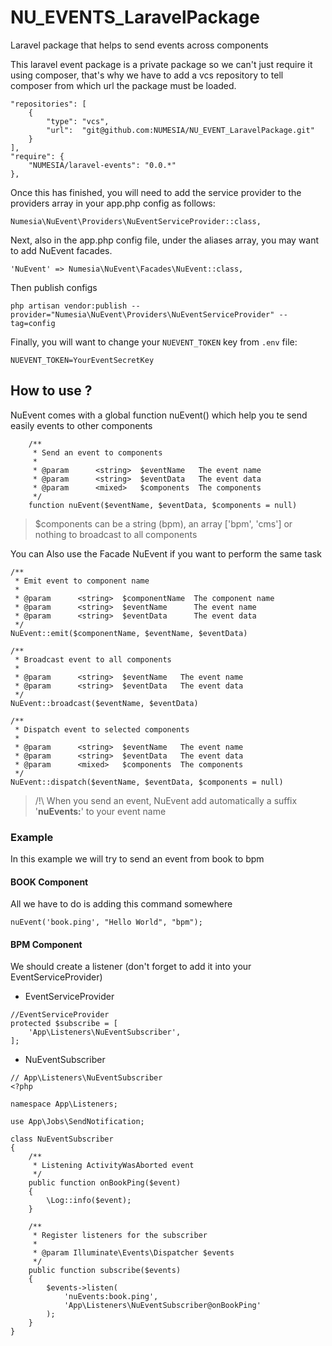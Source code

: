 # NU_EVENTS_LaravelPackage
Laravel package that helps to send events across components

This laravel event package is a private package so we can't just require it using composer, that's why we have to add a vcs repository to tell
composer from which url the package must be loaded.

    "repositories": [
        {
            "type": "vcs",
            "url":  "git@github.com:NUMESIA/NU_EVENT_LaravelPackage.git"
        }
    ],
    "require": {
        "NUMESIA/laravel-events": "0.0.*"
    },


Once this has finished, you will need to add the service provider to the providers array in your app.php config as follows:

    Numesia\NuEvent\Providers\NuEventServiceProvider::class,

Next, also in the app.php config file, under the aliases array, you may want to add NuEvent facades.

    'NuEvent' => Numesia\NuEvent\Facades\NuEvent::class,

Then publish configs

    php artisan vendor:publish --provider="Numesia\NuEvent\Providers\NuEventServiceProvider" --tag=config

Finally, you will want to change your `NUEVENT_TOKEN` key from `.env` file:

    NUEVENT_TOKEN=YourEventSecretKey

## How to use ?
NuEvent comes with a global function nuEvent() which help you te send easily events to other components

```
    /**
     * Send an event to components
     *
     * @param      <string>  $eventName   The event name
     * @param      <string>  $eventData   The event data
     * @param      <mixed>   $components  The components
     */
    function nuEvent($eventName, $eventData, $components = null)
```
> $components can be a string (bpm), an array ['bpm', 'cms'] or nothing to broadcast to all components

You can Also use the Facade NuEvent if you want to perform the same task

```
/**
 * Emit event to component name
 *
 * @param      <string>  $componentName  The component name
 * @param      <string>  $eventName      The event name
 * @param      <string>  $eventData      The event data
 */
NuEvent::emit($componentName, $eventName, $eventData)

/**
 * Broadcast event to all components
 *
 * @param      <string>  $eventName   The event name
 * @param      <string>  $eventData   The event data
 */
NuEvent::broadcast($eventName, $eventData)

/**
 * Dispatch event to selected components
 *
 * @param      <string>  $eventName   The event name
 * @param      <string>  $eventData   The event data
 * @param      <mixed>   $components  The components
 */
NuEvent::dispatch($eventName, $eventData, $components = null)
```

> /!\ When you send an event, NuEvent add automatically a suffix '**nuEvents:**' to your event name

### Example

In this example we will try to send an event from book to bpm

#### BOOK Component
All we have to do is adding this command somewhere

```
nuEvent('book.ping', "Hello World", "bpm");
```

#### BPM Component
We should create a listener (don't forget to add it into your EventServiceProvider)

* EventServiceProvider
```
//EventServiceProvider
protected $subscribe = [
    'App\Listeners\NuEventSubscriber',
];
```

* NuEventSubscriber

```
// App\Listeners\NuEventSubscriber
<?php

namespace App\Listeners;

use App\Jobs\SendNotification;

class NuEventSubscriber
{
    /**
     * Listening ActivityWasAborted event
     */
    public function onBookPing($event)
    {
        \Log::info($event);
    }

    /**
     * Register listeners for the subscriber
     *
     * @param Illuminate\Events\Dispatcher $events
     */
    public function subscribe($events)
    {
        $events->listen(
            'nuEvents:book.ping',
            'App\Listeners\NuEventSubscriber@onBookPing'
        );
    }
}

